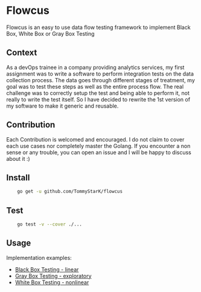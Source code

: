# Flowcus

Flowcus is an easy to use data flow testing framework to implement Black Box, White Box or Gray Box Testing

## Context

As a devOps trainee in a company providing analytics services, my first assignment was to write a software to perform integration tests on the data collection process. The data goes through different stages of treatment, my goal was to test these steps as well as the entire process flow.
The real challenge was to correctly setup the test and being able to perform it, not really to write the test itself. So I have
decided to rewrite the 1st version of my software to make it generic and reusable.

## Contribution

Each Contribution is welcomed and encouraged. I do not claim to cover each use cases nor completely master the Golang. If you encounter a non sense or any trouble, you can open an issue and I will be happy to discuss about it :)

## Install

```bash
    go get -u github.com/TommyStarK/flowcus
```

## Test

```bash
    go test -v --cover ./...
```

## Usage

Implementation examples:

* [Black Box Testing - linear](https://github.com/TommyStarK/flowcus/blob/master/docs/bbox-linear.md)
* [Gray Box Testing - exploratory](https://github.com/TommyStarK/flowcus/blob/master/docs/gbox-exploratory.md)
* [White Box Testing - nonlinear](https://github.com/TommyStarK/flowcus/blob/master/docs/wbox-nonlinear.md)
